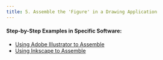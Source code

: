 ```yaml
---
title: 5. Assemble the 'Figure' in a Drawing Application
---
```


#### Step-by-Step Examples in Specific Software:

- [Using Adobe Illustrator to Assemble](http://gis.joewheaton.org/useful-quick-references/figure-preparation-guidelines/4-assemble-the-figure-in-a-drawing-application/using-adobe-illustrator-to-assemble)
- [Using Inkscape to Assemble](http://gis.joewheaton.org/useful-quick-references/figure-preparation-guidelines/4-assemble-the-figure-in-a-drawing-application/using-inkscape-to-assemble)

